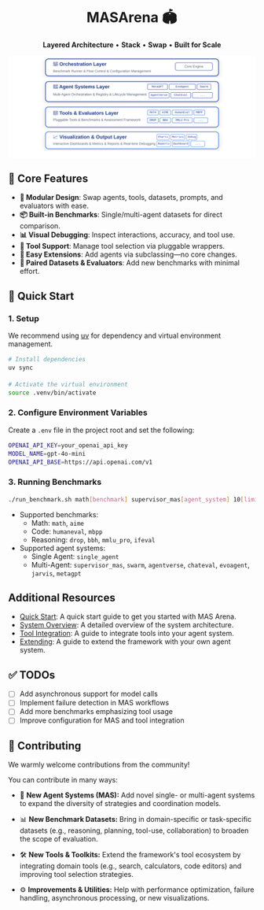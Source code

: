 # <div align="center">

  <h1 align="center">MASArena 🏟️</h1>
  <!-- <p align="center"><i>Multi-Agent Systems Arena</i></p> -->
  
  <p align="center">
    <b>Layered Architecture</b> • <b>Stack</b> • <b>Swap</b> • <b>Built for Scale</b>
  </p>
  <img src="assets/intro.svg" style="display: block; margin: 0 auto; max-width: 100%;" alt="MASArena Architecture"/>
</div>

## 🌟 Core Features

* **🧱 Modular Design**: Swap agents, tools, datasets, prompts, and evaluators with ease.
* **📦 Built-in Benchmarks**: Single/multi-agent datasets for direct comparison.
* **📊 Visual Debugging**: Inspect interactions, accuracy, and tool use.
* **🔧 Tool Support**:  Manage tool selection via pluggable wrappers.
* **🧩 Easy Extensions**: Add agents via subclassing—no core changes.
* **📂 Paired Datasets & Evaluators**: Add new benchmarks with minimal effort.

## 🚀 Quick Start

### 1. Setup

We recommend using [uv](https://docs.astral.sh/uv/) for dependency and virtual environment management.

```bash
# Install dependencies
uv sync

# Activate the virtual environment
source .venv/bin/activate
```

### 2. Configure Environment Variables

Create a `.env` file in the project root and set the following:

```bash
OPENAI_API_KEY=your_openai_api_key
MODEL_NAME=gpt-4o-mini
OPENAI_API_BASE=https://api.openai.com/v1
```

### 3. Running Benchmarks

```bash
./run_benchmark.sh math[benchmark] supervisor_mas[agent_system] 10[limit]
```
* Supported benchmarks: 
  * Math: `math`, `aime`
  * Code: `humaneval`, `mbpp`
  * Reasoning: `drop`, `bbh`, `mmlu_pro`, `ifeval`
* Supported agent systems: 
  * Single Agent: `single_agent`
  * Multi-Agent: `supervisor_mas`, `swarm`, `agentverse`, `chateval`, `evoagent`, `jarvis`, `metagpt`

## Additional Resources 
- [Quick Start](docs/quick/quick_start.md): A quick start guide to get you started with MAS Arena.
- [System Overview](docs/architecture/system_overview.md): A detailed overview of the system architecture.
- [Tool Integration](docs/tools/tool_integration.md): A guide to integrate tools into your agent system.
- [Extending](docs/extending/extending.md): A guide to extend the framework with your own agent system.


## ✅ TODOs

* [ ] Add asynchronous support for model calls
* [ ] Implement failure detection in MAS workflows
* [ ] Add more benchmarks emphasizing tool usage
* [ ] Improve configuration for MAS and tool integration

## 🙌 Contributing

We warmly welcome contributions from the community!

You can contribute in many ways:

* 🧠 **New Agent Systems (MAS):**
  Add novel single- or multi-agent systems to expand the diversity of strategies and coordination models.

* 📊 **New Benchmark Datasets:**
  Bring in domain-specific or task-specific datasets (e.g., reasoning, planning, tool-use, collaboration) to broaden the scope of evaluation.

* 🛠 **New Tools & Toolkits:**
  Extend the framework's tool ecosystem by integrating domain tools (e.g., search, calculators, code editors) and improving tool selection strategies.

* ⚙️ **Improvements & Utilities:**
  Help with performance optimization, failure handling, asynchronous processing, or new visualizations.
